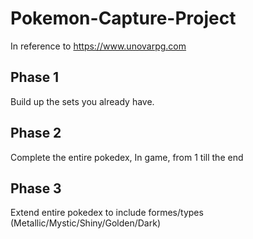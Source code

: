 # Pokemon-Capture-Project
In reference to https://www.unovarpg.com 

## Phase 1
Build up the sets you already have.

## Phase 2
Complete the entire pokedex, In game, from 1 till the end

## Phase 3
Extend entire pokedex to include formes/types (Metallic/Mystic/Shiny/Golden/Dark)

